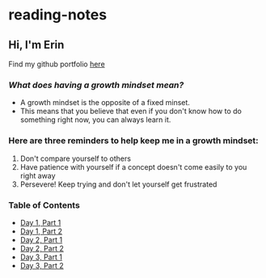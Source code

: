 # reading-notes

## Hi, I'm Erin 
Find my github portfolio [here](https://github.com/Erinsp)

### _What does having a growth mindset mean?_
- A growth mindset is the opposite of a fixed minset.
- This means that you believe that even if you don't know how to do something right now, you can always learn it.

### Here are three reminders to help keep me in a growth mindset:
1. Don't compare yourself to others
2. Have patience with yourself if a concept doesn't come easily to you right away
3. Persevere! Keep trying and don't let yourself get frustrated

### Table of Contents

- [Day 1, Part 1](https://erinsp.github.io/reading-notes/markdown)
- [Day 1, Part 2](https://erinsp.github.io/reading-notes/basics)
- [Day 2, Part 1](https://erinsp.github.io/reading-notes/cloud-revisions)
- [Day 2, Part 2](https://erinsp.github.io/reading-notes/html)
- [Day 3, Part 1](https://erinsp.github.io/reading-notes/css)
- [Day 3, Part 2](https://erinsp.github.io/reading-notes/javascript)


